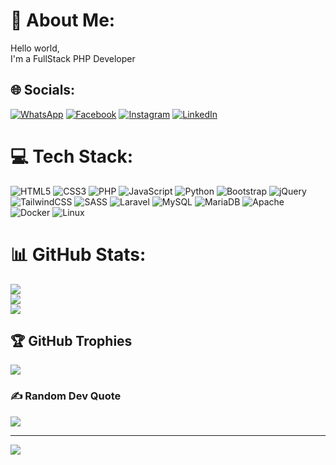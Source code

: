 # 💫 About Me:
Hello world,<br>I'm a FullStack PHP Developer


## 🌐 Socials:
[![WhatsApp](https://img.shields.io/badge/WhatsApp-%25D366.svg?logo=WhatsApp&logoColor=white)](https://api.whatsapp.com/send?phone=5511942566798) [![Facebook](https://img.shields.io/badge/Facebook-%231877F2.svg?logo=Facebook&logoColor=white)](https://facebook.com/https://www.facebook.com/lucas.alcantararodrigues/) [![Instagram](https://img.shields.io/badge/Instagram-%23E4405F.svg?logo=Instagram&logoColor=white)](https://instagram.com/https://www.instagram.com/lucas_alcantarardg/) [![LinkedIn](https://img.shields.io/badge/LinkedIn-%230077B5.svg?logo=linkedin&logoColor=white)](https://linkedin.com/in/https://www.linkedin.com/in/lucas-volpati/) 

# 💻 Tech Stack:
![HTML5](https://img.shields.io/badge/html5-%23E34F26.svg?style=for-the-badge&logo=html5&logoColor=white) ![CSS3](https://img.shields.io/badge/css3-%231572B6.svg?style=for-the-badge&logo=css3&logoColor=white) ![PHP](https://img.shields.io/badge/php-%23777BB4.svg?style=for-the-badge&logo=php&logoColor=white)  ![JavaScript](https://img.shields.io/badge/javascript-%23323330.svg?style=for-the-badge&logo=javascript&logoColor=%23F7DF1E) ![Python](https://img.shields.io/badge/python-3670A0?style=for-the-badge&logo=python&logoColor=ffdd54) ![Bootstrap](https://img.shields.io/badge/bootstrap-%23563D7C.svg?style=for-the-badge&logo=bootstrap&logoColor=white) ![jQuery](https://img.shields.io/badge/jquery-%230769AD.svg?style=for-the-badge&logo=jquery&logoColor=white) ![TailwindCSS](https://img.shields.io/badge/tailwindcss-%2338B2AC.svg?style=for-the-badge&logo=tailwind-css&logoColor=white)  ![SASS](https://img.shields.io/badge/SASS-hotpink.svg?style=for-the-badge&logo=SASS&logoColor=white) ![Laravel](https://img.shields.io/badge/laravel-%23FF2D20.svg?style=for-the-badge&logo=laravel&logoColor=white) ![MySQL](https://img.shields.io/badge/mysql-%2300f.svg?style=for-the-badge&logo=mysql&logoColor=white) ![MariaDB](https://img.shields.io/badge/MariaDB-003545?style=for-the-badge&logo=mariadb&logoColor=white) ![Apache](https://img.shields.io/badge/apache-%23D42029.svg?style=for-the-badge&logo=apache&logoColor=white)  ![Docker](https://img.shields.io/badge/docker-%230db7ed.svg?style=for-the-badge&logo=docker&logoColor=white) ![Linux](https://img.shields.io/badge/linux-%23F7DF1E.svg?style=for-the-badge&logo=linux&logoColor=black)
# 📊 GitHub Stats:
![](https://github-readme-stats.vercel.app/api?username=Lucas-volpati&theme=dracula&hide_border=false&include_all_commits=true&count_private=true)<br/>
![](https://github-readme-streak-stats.herokuapp.com/?user=Lucas-volpati&theme=dracula&hide_border=false)<br/>
![](https://github-readme-stats.vercel.app/api/top-langs/?username=Lucas-volpati&theme=dracula&hide_border=false&include_all_commits=true&count_private=true&layout=compact)

## 🏆 GitHub Trophies
![](https://github-profile-trophy.vercel.app/?username=Lucas-volpati&theme=radical&no-frame=false&no-bg=true&margin-w=4)

### ✍️ Random Dev Quote
![](https://quotes-github-readme.vercel.app/api?type=horizontal&theme=radical)


---
[![](https://visitcount.itsvg.in/api?id=Lucas-volpati&icon=3&color=1)](https://visitcount.itsvg.in)

<!-- Proudly created with GPRM ( https://gprm.itsvg.in ) -->
